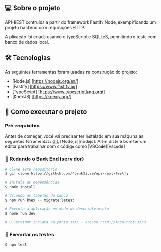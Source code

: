 ## 💻 Sobre o projeto

API-REST contruida a partir do framework Fastify Node, exemplificando um projeto backend com requisições HTTP.

A plicação foi criada usando o typeScript e SQLite3, permitindo o teste com banco de dados local.

## 🛠 Tecnologias

As seguintes ferramentas foram usadas na construção do projeto:

- [Node.js] [https://nodejs.org/en/]
- [Fastify] [https://www.fastify.io/]
- [TypeScript] [https://www.typescriptlang.org/]
- [KnexJS] [https://knexjs.org/]


## 🚀 Como executar o projeto

### Pré-requisitos

Antes de começar, você vai precisar ter instalado em sua máquina as seguintes ferramentas:
[Git](https://git-scm.com), [Node.js][nodejs]. 
Além disto é bom ter um editor para trabalhar com o código como [VSCode][vscode]


### 🎲 Rodando o Back End (servidor)

```bash
# Clone este repositório
$ git clone https://github.com/FlankSilva/api-rest-fastfy

# Instale as dependências
$ node install

# Criando as tabelas do banco
$ npm run knex -- migrate:latest

# Execute a aplicação em modo de desenvolvimento
$ node run dev

# O servidor inciará na porta:3333 - acesse http://localhost:3333 
```

### 🎲 Executar os testes
```bash
$ npm test

```